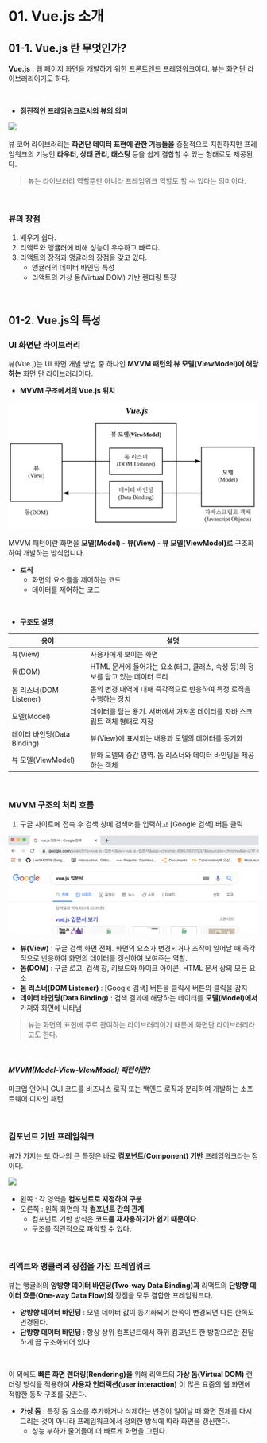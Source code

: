 # 01. Vue.js 소개

## 01-1. Vue.js 란 무엇인가?

**Vue.js** : 웹 페이지 화면을 개발하기 위한 프론트엔드 프레임워크이다. 뷰는 화면단 라이브러리이기도 하다.

<br>

* **점진적인 프레임워크로서의 뷰의 의미**

<img src="http://wiki.sys4u.co.kr/download/attachments/8552708/Screenshot_266.png?version=1&modificationDate=1528379053000&api=v2" width=500>

뷰 코어 라이브러리는 **화면단 데이터 표현에 관한 기능들을** 중점적으로 지원하지만 프레임워크의 기능인 **라우터, 상태 관리, 태스팅** 등을 쉽게 결합할 수 있는 형태로도 제공된다. 

> 뷰는 라이브러리 역할뿐만 아니라 프레임워크 역할도 할 수 있다는 의미이다.

<br>

### 뷰의 장점

1. 배우기 쉽다.
2. 리액트와 앵귤러에 비해 성능이 우수하고 빠르다.
3. 리액트의 장점과 앵귤러의 장점을 갖고 있다.
   * 앵귤러의 데이터 바인딩 특성
   * 리액트의 가상 돔(Virtual DOM) 기반 렌더링 특징

<br>

## 01-2. Vue.js의 특성

### UI 화면단 라이브러리

뷰(Vue.j)는 UI 화면 개발 방법 중 하나인 **MVVM 패턴의 뷰 모델(ViewModel)에 해당하는** 화면 단 라이브러리이다.

* **MVVM 구조에서의 Vue.js 위치**

<img src="../capture/스크린샷 2019-11-20 오후 9.46.14.png">

MVVM 패턴이란 화면을 **모델(Model) - 뷰(View) - 뷰 모델(ViewModel)로** 구조화하여 개발하는 방식입니다.

* **로직**
  * 화면의 요소들을 제어하는 코드
  * 데이터를 제어하는 코드

<br>

* **구조도 설명**

| 용어                        | 설명                                                         |
| --------------------------- | ------------------------------------------------------------ |
| 뷰(View)                    | 사용자에게 보이는 화면                                       |
| 돔(DOM)                     | HTML 문서에 들어가는 요소(태그, 클래스, 속성 등)의 정보를 담고 있는 데이터 트리 |
| 돔 리스너(DOM Listener)     | 돔의 변경 내역에 대해 즉각적으로 반응하여 특정 로직을 수행하는 장치 |
| 모델(Model)                 | 데이터를 담는 용기. 서버에서 가져온 데이터를 자바 스크립트 객체 형태로 저장 |
| 데이터 바인딩(Data Binding) | 뷰(View)에 표시되는 내용과 모델의 데이터를 동기화            |
| 뷰 모델(ViewModel)          | 뷰와 모델의 중간 영역. 돔 리스너와 데이터 바인딩을 제공하는 객체 |

<br>

### MVVM 구조의 처리 흐름

1. 구글 사이트에 접속 후 검색 창에 검색어를 입력하고 [Google 검색] 버튼 클릭

<img src="../capture/스크린샷 2019-11-20 오후 9.53.51.png">

* **뷰(View)** : 구글 검색 화면 전체. 화면의 요소가 변경되거나 조작이 일어날 때 즉각적으로 반응하여 화면의 데이터를 갱신하여 보여주는 역할.
* **돔(DOM)** : 구글 로고, 검색 창, 키보드와 마이크 아이콘, HTML 문서 상의 모든 요소
* **돔 리스너(DOM Listener)** : [Google 검색] 버튼을 클릭시 버튼의 클릭을 감지
* **데이터 바인딩(Data Binding)** : 검색 결과에 해당하는 데이터를 **모델(Model)에서** 가져와 화면에 나타냄

> 뷰는 화면의 표현에 주로 관여하는 라이브러리이기 때문에 화면단 라이브러리라고도 한다.

<br>

#### *MVVM(Model-View-VIewModel) 패턴이란?*

마크업 언어나 GUI 코드를 비즈니스 로직 또는 백엔드 로직과 분리하여 개발하는 소프트웨어 디자인 패턴

<br>

### 컴포넌트 기반 프레임워크

뷰가 가지는 또 하나의 큰 특징은 바로 **컴포넌트(Component) 기반** 프레임워크라는 점이다.

<img src="https://t1.daumcdn.net/cfile/tistory/9997ED4F5C7CB30E29">

* 왼쪽 : 각 영역을 **컴포넌트로 지정하여 구분**
* 오른쪽 : 왼쪽 화면의 각 **컴포넌트 간의 관계**
  * 컴포넌트 기반 방식은 **코드를 재사용하기가 쉽기 때문이다.**
  * 구조를 직관적으로 파악할 수 있다.

<br>

### 리액트와 앵큘러의 장점을 가진 프레임워크

뷰는 앵귤러의 **양방향 데이터 바인딩(Two-way Data Binding)과** 리액트의 **단방향 데이터 흐름(One-way Data Flow)의** 장점을 모두 결합한 프레임워크다.

* **양방향 데이터 바인딩** : 모델 데이터 값이 동기화되어 한쪽이 변경되면 다른 한쪽도 변경된다.
* **단방향 데이터 바인딩** : 항상 상위 컴포넌트에서 하위 컴포넌트 한 방향으로만 전달하게 끔 구조화되어 있다.

<br>

이 외에도 **빠른 화면 렌더링(Rendering)을** 위해 리액트의 **가상 돔(Virtual DOM)** 랜더링 방식을 적용하여 **사용자 인터랙션(user interaction)** 이 많은 요즘의 웹 화면에 적합한 동작 구조를 갖춘다.

* **가상 돔** : 특정 돔 요소를 추가하거나 삭제하는 변경이 일어날 때 화면 전체를 다시 그리는 것이 아니라 프레임워크에서 정의한 방식에 따라 화면을 갱신한다. 
  * 성능 부하가 줄어들어 더 빠르게 화면을 그린다.
